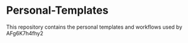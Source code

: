 # Personal-Templates
This repository contains the personal templates and workflows used by AFg6K7h4fhy2

